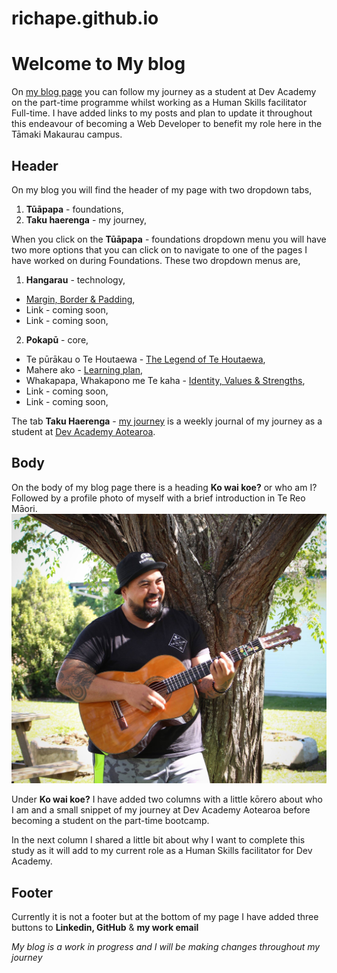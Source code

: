 # richape.github.io
# Welcome to My blog


On [my blog page](https://richape.github.io/index.html) you can follow my journey as a student at Dev Academy on the part-time programme whilst working as a Human Skills facilitator Full-time.
I have added links to my posts and plan to update it throughout this endeavour of becoming a Web Developer to benefit my role here in the Tāmaki Makaurau campus.
## **Header**


On my blog you will find the header of my page with two dropdown tabs,
1. __Tūāpapa__ - foundations,
2. __Taku haerenga__ - my journey,

When you click on the __Tūāpapa__ - foundations dropdown menu you will have two more options that you can click on to navigate to one of the pages I have worked on during Foundations. These two dropdown menus are,
1. __Hangarau__ - technology,
  - [Margin, Border & Padding](https://richape.github.io/Blog/html-css.html),
  - Link - coming soon,
  - Link - coming soon,
2. __Pokapū__ - core,
  - Te pūrākau o Te Houtaewa - [The Legend of Te Houtaewa](https://richape.github.io/Blog/te-houtaewa-template.html),
  - Mahere ako - [Learning plan](https://richape.github.io/Blog/learning-plan.html),
  - Whakapapa, Whakapono me Te kaha - [Identity, Values & Strengths](https://richape.github.io/Blog/identity-values.html),
  - Link - coming soon,
  - Link - coming soon,

The tab **Taku Haerenga** - [my journey](https://richape.github.io/Blog/my-journey-Sprint-1.html) is a weekly journal of my
journey as a student at [Dev Academy Aotearoa](https://devacademy.co.nz/). 

## **Body**


On the body of my blog page there is a heading __Ko wai koe?__ or who am I?
Followed by a profile photo of myself with a brief introduction in Te Reo Māori. ![a photo of myself](./Photos/profile%20button.JPG)

Under __Ko wai koe?__ I have added two columns with a little kōrero about
who I am and a small snippet of my journey at Dev Academy Aotearoa before becoming
a student on the part-time bootcamp. 

In the next column I shared a little bit about why I want to complete
this study as it will add to my current role as a Human Skills facilitator 
for Dev Academy.

## **Footer**

Currently it is not a footer but at the bottom of my page I have added
three buttons to __Linkedin, GitHub__ & __my work email__

*My blog is a work in progress and I will be making changes throughout my
journey*